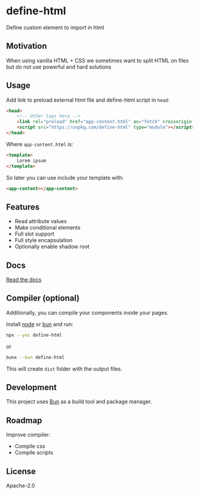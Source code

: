 # define-html

Define custom element to import in html

## Motivation

When using vanilla HTML + CSS we sometimes want to split HTML on files but do not use powerful and hard solutions

## Usage

Add link to preload external html file and define-html script in `head`:

```html
<head>
    <!-- Other tags here -->
    <link rel="preload" href="app-content.html" as="fetch" crossorigin />
    <script src="https://unpkg.com/define-html" type="module"></script>
</head>
```

Where `app-content.html` is:

```html
<template>
    Lorem ipsum
</template>
```

So later you can use include your template with:

```html
<app-content></app-content>
```

## Features

* Read attribute values
* Make conditional elements
* Full slot support
* Full style encapsulation
* Optionally enable shadow root

## Docs

[Read the docs](./DOCS.md)

## Compiler (optional)

Additionally, you can compile your components inside your pages.

Install [node](https://nodejs.org) or [bun](https://bun.sh/) and run:

```sh
npx --yes define-html
```

or

```sh
bunx --bun define-html
```

This will create `dist` folder with the output files.

## Development

This project uses [Bun](https://bun.sh) as a build tool and package manager.

## Roadmap

Improve compiler:

* Compile css
* Compile scripts

## License

Apache-2.0
